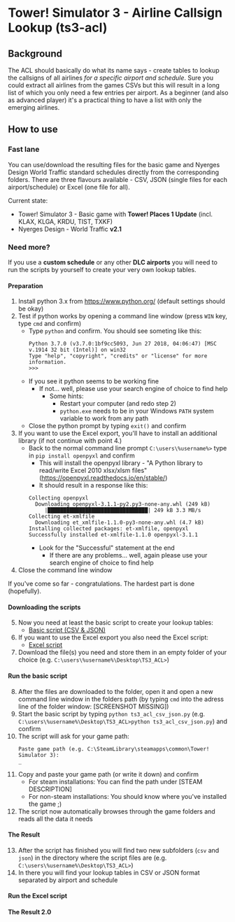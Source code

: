 # Tower! Simulator 3 - Airline Callsign Lookup (ts3-acl)

## Background
The ACL should basically do what its name says - create tables to lookup the callsigns of all airlines _for a specific airport and schedule_.
Sure you could extract all airlines from the games CSVs but this will result in a long list of which you only need a few entries per airport.
As a beginner (and also as advanced player) it's a practical thing to have a list with only the emerging airlines.

## How to use
### Fast lane
You can use/download the resulting files for the basic game and Nyerges Design World Traffic standard schedules directly from the corresponding folders.
There are three flavours available - CSV, JSON (single files for each airport/schedule) or Excel (one file for all).

Current state:
- Tower! Simulator 3 - Basic game with __Tower! Places 1 Update__ (incl. KLAX, KLGA, KRDU, TIST, TXKF)
- Nyerges Design - World Traffic __v2.1__

### Need more?
If you use a __custom schedule__ or any other __DLC airports__ you will need to run the scripts by yourself to create your very own lookup tables.

#### Preparation
1. Install python 3.x from https://www.python.org/ (default settings should be okay)
2. Test if python works by opening a command line window (press ```WIN``` key, type ```cmd``` and confirm)
   - Type ```python``` and confirm. You should see someting like this:
     ```
     Python 3.7.0 (v3.7.0:1bf9cc5093, Jun 27 2018, 04:06:47) [MSC v.1914 32 bit (Intel)] on win32
     Type "help", "copyright", "credits" or "license" for more information.
     >>>
     ```
   - If you see it python seems to be working fine
     - If not... well, please use your search engine of choice to find help
       - Some hints:
         * Restart your computer (and redo step 2)
         * ```python.exe``` needs to be in your Windows ```PATH``` system variable to work from any path
   - Close the python prompt by typing ```exit()``` and confirm
3. If you want to use the Excel export, you'll have to install an additional library (if not continue with point 4.)
   - Back to the normal command line prompt ```C:\users\%username%>``` type in ```pip install openpyxl``` and confirm
     - This will install the openpyxl library - "A Python library to read/write Excel 2010 xlsx/xlsm files" (https://openpyxl.readthedocs.io/en/stable/)
     - It should result in a response like this:
     ```
     Collecting openpyxl
       Downloading openpyxl-3.1.1-py2.py3-none-any.whl (249 kB)
          |████████████████████████████████| 249 kB 3.3 MB/s
     Collecting et-xmlfile
       Downloading et_xmlfile-1.1.0-py3-none-any.whl (4.7 kB)
     Installing collected packages: et-xmlfile, openpyxl
     Successfully installed et-xmlfile-1.1.0 openpyxl-3.1.1
     ```
     - Look for the "Successful" statement at the end
       - If there are any problems... well, again please use your search engine of choice to find help
4. Close the command line window
 
If you've come so far - congratulations. The hardest part is done (hopefully).
 
#### Downloading the scripts
5. Now you need at least the basic script to create your lookup tables:
   - [Basic script (CSV & JSON)](ts3_acl_csv_json.py)
6. If you want to use the Excel export you also need the Excel script:
   - [Excel script](ts3_acl_excel.py)
7. Download the file(s) you need and store them in an empty folder of your choice (e.g. ```C:\users\%username%\Desktop\TS3_ACL>```)

#### Run the basic script
8. After the files are downloaded to the folder, open it and open a new command line window in the folders path (by typing ```cmd``` into the adress line of the folder window: [SCREENSHOT MISSING])
9. Start the basic script by typing ```python ts3_acl_csv_json.py``` (e.g. ```C:\users\%username%\Desktop\TS3_ACL>python ts3_acl_csv_json.py```) and confirm
10. The script will ask for your game path:
    ```
    Paste game path (e.g. C:\SteamLibrary\steamapps\common\Tower! Simulator 3):
    _
    ```
11. Copy and paste your game path (or write it down) and confirm
    - For steam installations: You can find the path under [STEAM DESCRIPTION]
    - For non-steam installations: You should know where you've installed the game ;)
12. The script now automatically browses through the game folders and reads all the data it needs

#### The Result
13. After the script has finished you will find two new subfolders (```csv``` and ```json```) in the directory where the script files are (e.g. ```C:\users\%username%\Desktop\TS3_ACL>```)
14. In there you will find your lookup tables in CSV or JSON format separated by airport and schedule

#### Run the Excel script

#### The Result 2.0
